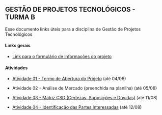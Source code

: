 ## GESTÃO DE PROJETOS TECNOLÓGICOS - TURMA B

Esse documento links úteis para a disciplina de Gestão de Projetos Tecnológicos

#### Links gerais
- [Link para o formulário de informações do projeto](https://forms.gle/xBiWNADBtr6pzobVA)

#### Atividades
- [Atividade 01 - Termo de Abertura do Projeto](https://docs.google.com/document/d/1KHxIIk8rwePVvjbybt8u-1mU5BGDDoq4/edit?usp=sharing&rtpof=true&sd=true) (até 04/08)

- Atividade 02 - Análise de Mercado (preenchida na planilha) (até 05/08)

- [Atividade 03 - Matriz CSD (Certezas, Suposições e Dúvidas)](https://forms.gle/8k1NjCP1tkQ6AGUa7) (até 11/08)

- [Atividade 04 - Identificação das Partes Interessadas](https://forms.gle/ZNkHpdwLnxz6Xwgb9) (até 12/08)
